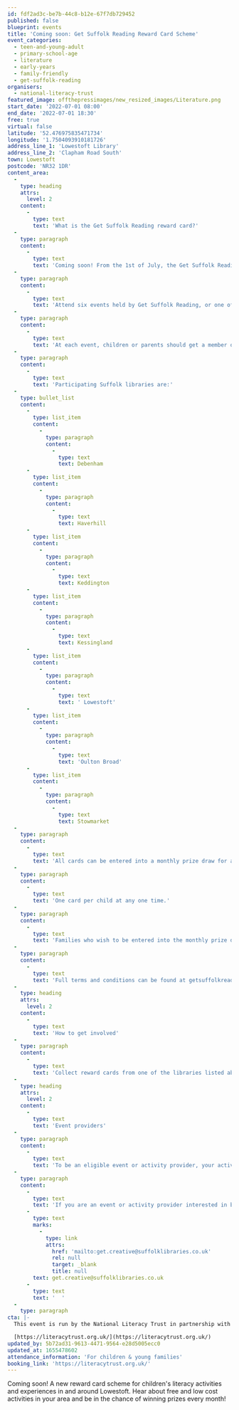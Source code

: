 ```yaml
---
id: fdf2ad3c-be7b-44c8-b12e-67f7db729452
published: false
blueprint: events
title: 'Coming soon: Get Suffolk Reading Reward Card Scheme'
event_categories:
  - teen-and-young-adult
  - primary-school-age
  - literature
  - early-years
  - family-friendly
  - get-suffolk-reading
organisers:
  - national-literacy-trust
featured_image: offthepressimages/new_resized_images/Literature.png
start_date: '2022-07-01 08:00'
end_date: '2022-07-01 18:30'
free: true
virtual: false
latitude: '52.476975835471734'
longitude: '1.7504093910181726'
address_line_1: 'Lowestoft Library'
address_line_2: 'Clapham Road South'
town: Lowestoft
postcode: 'NR32 1DR'
content_area:
  -
    type: heading
    attrs:
      level: 2
    content:
      -
        type: text
        text: 'What is the Get Suffolk Reading reward card?'
  -
    type: paragraph
    content:
      -
        type: text
        text: 'Coming soon! From the 1st of July, the Get Suffolk Reading reward card scheme will be launched in partnership with Suffolk Libraries to encourage families to read together to improve wellbeing and aspiration in youngsters.'
  -
    type: paragraph
    content:
      -
        type: text
        text: 'Attend six events held by Get Suffolk Reading, or one of its partners, for the chance to win prizes for the whole family. Find these events on the Let''s Get Creative website by selecting the ''Get Suffolk Reading'' category tag.'
  -
    type: paragraph
    content:
      -
        type: text
        text: 'At each event, children or parents should get a member of staff to sign the card to show attendance. Once all six spaces have been marked, visit one of the participating libraries to hand in the completed card and claim a reward.'
  -
    type: paragraph
    content:
      -
        type: text
        text: 'Participating Suffolk libraries are:'
  -
    type: bullet_list
    content:
      -
        type: list_item
        content:
          -
            type: paragraph
            content:
              -
                type: text
                text: Debenham
      -
        type: list_item
        content:
          -
            type: paragraph
            content:
              -
                type: text
                text: Haverhill
      -
        type: list_item
        content:
          -
            type: paragraph
            content:
              -
                type: text
                text: Keddington
      -
        type: list_item
        content:
          -
            type: paragraph
            content:
              -
                type: text
                text: Kessingland
      -
        type: list_item
        content:
          -
            type: paragraph
            content:
              -
                type: text
                text: ' Lowestoft'
      -
        type: list_item
        content:
          -
            type: paragraph
            content:
              -
                type: text
                text: 'Oulton Broad'
      -
        type: list_item
        content:
          -
            type: paragraph
            content:
              -
                type: text
                text: Stowmarket
  -
    type: paragraph
    content:
      -
        type: text
        text: 'All cards can be entered into a monthly prize draw for a bigger prize for the whole family to enjoy.'
  -
    type: paragraph
    content:
      -
        type: text
        text: 'One card per child at any one time.'
  -
    type: paragraph
    content:
      -
        type: text
        text: 'Families who wish to be entered into the monthly prize draw will be asked for contact information when handing in their completed card.'
  -
    type: paragraph
    content:
      -
        type: text
        text: 'Full terms and conditions can be found at getsuffolkreading.org.uk.'
  -
    type: heading
    attrs:
      level: 2
    content:
      -
        type: text
        text: 'How to get involved'
  -
    type: paragraph
    content:
      -
        type: text
        text: 'Collect reward cards from one of the libraries listed above and, from July, attend events to receive stamps and be in the chance of winning high quality prizes. '
  -
    type: heading
    attrs:
      level: 2
    content:
      -
        type: text
        text: 'Event providers'
  -
    type: paragraph
    content:
      -
        type: text
        text: 'To be an eligible event or activity provider, your activity must offer a literacy aspect, be affordable and be suitable for children.'
  -
    type: paragraph
    content:
      -
        type: text
        text: 'If you are an event or activity provider interested in becoming involved in the reward card scheme then please contact: '
      -
        type: text
        marks:
          -
            type: link
            attrs:
              href: 'mailto:get.creative@suffolklibraries.co.uk'
              rel: null
              target: _blank
              title: null
        text: get.creative@suffolklibraries.co.uk
      -
        type: text
        text: '  '
  -
    type: paragraph
cta: |-
  This event is run by the National Literacy Trust in partnership with Suffolk Libraries, for more information please visit:

  [https://literacytrust.org.uk/](https://literacytrust.org.uk/)
updated_by: 5b72ad31-9613-4471-9564-e28d5005ecc0
updated_at: 1655478602
attendance_information: 'For children & young families'
booking_link: 'https://literacytrust.org.uk/'
---
```

Coming soon! A new reward card scheme for children's literacy activities and experiences in and around Lowestoft. Hear about free and low cost activities in your area and be in the chance of winning prizes every month!